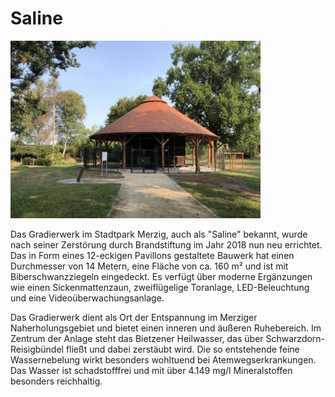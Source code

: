 # Saline

![Saline](media/saline_merzig.jpg)

Das Gradierwerk im Stadtpark Merzig, auch als "Saline" bekannt, wurde nach seiner Zerstörung durch Brandstiftung im Jahr 2018 nun neu errichtet. Das in Form eines 12-eckigen Pavillons gestaltete Bauwerk hat einen Durchmesser von 14 Metern, eine Fläche von ca. 160 m² und ist mit Biberschwanzziegeln eingedeckt. Es verfügt über moderne Ergänzungen wie einen Sickenmattenzaun, zweiflügelige Toranlage, LED-Beleuchtung und eine Videoüberwachungsanlage. 

Das Gradierwerk dient als Ort der Entspannung im Merziger Naherholungsgebiet und bietet einen inneren und äußeren Ruhebereich. Im Zentrum der Anlage steht das Bietzener Heilwasser, das über Schwarzdorn-Reisigbündel fließt und dabei zerstäubt wird. Die so entstehende feine Wassernebelung wirkt besonders wohltuend bei Atemwegserkrankungen. Das Wasser ist schadstofffrei und mit über 4.149 mg/l Mineralstoffen besonders reichhaltig.

